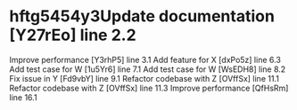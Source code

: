 # hftg5454y3Update documentation [Y27rEo] line 2.2
Improve performance [Y3rhP5] line 3.1
Add feature for X [dxPo5z] line 6.3
Add test case for W [1u5Yr6] line 7.1
Add test case for W [WsEDH8] line 8.2
Fix issue in Y [Fd9vbY] line 9.1
Refactor codebase with Z [OVffSx] line 11.1
Refactor codebase with Z [OVffSx] line 11.3
Improve performance [QfHsRm] line 16.1
